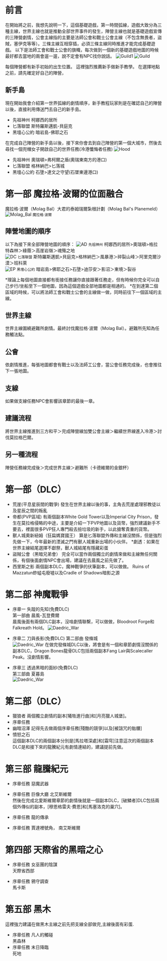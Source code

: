 # 前言
在開始將之前，我想先說明一下，這個基礎遊戲，第一時間弧線，遊戲大致分為三種主線，世界主線也就是推動全部世界事件的發生，陣營主線也就是基礎遊戲宣傳的三陣營劇情，公會主線指的主要是法師公會和戰士公會主線（不包含無畏者，盜賊，塞伊克等等）。三條主線互相穿插，必須三條主線同時推進才能完成基礎遊戲。
以下是法師工會和戰士公會的旗幟，每次做到一個新的基礎遊戲地圖的時候最好都去當地的兩會遛一遛，說不定會有NPC找你說話。
![Guild1](images/Guild_1.jpg)
![Guild](images/Guild.jpg)

每個陣營都有新手初始的出生位置。
這裡強烈推薦新手做新手教學。 在選擇地點之前，請先確定好自己的陣營，
## 新手島
現在開始我會介紹第一世界弧線的劇情順序，新手教程玩家則是在確認自己的陣營以後，直接利用傳送門去自己的新手島。
- 先祖神州 柯娜西的居所  
- 匕落聯盟 斯特羅斯邁凱-貝庭克  
- 黑壇心公約 暗岩島-佛耶之石 

在完成自己陣營的新手島以後，接下來你會去到自己陣營的第一個大城市，然後去尋找一個兜帽女子開啟自己的世界任務(冷港懺悔者任務)
![Hood](images/Hood.jpg)


- 先祖神州 奧瑞頓>弗柯爾之盾(奧瑞東南方的港口)  
- 匕落聯盟 格林納巴>匕落城  
- 黑壇心公約 石墬>達文之守望(石墜東邊港口) 

# 第一部 魔拉格·波爾的位面融合
魔拉格·波爾（Molag Bal）大君的泰姆瑞爾紮根計劃（Molag Bal's Planemeld）  
![Molag_Bal](images/Molag_Bal.jpg)
<small>魔拉格·波爾</small>

## 陣營地圖的順序
以下為接下來全部陣營地圖的順序：
![AD](images/AD.png)
<small>先祖神州</small>
 柯娜西的居所>奧瑞頓>格拉特森林＞綠蔭＞高崖岩嶺＞魂殤之地  
![DC](images/DC.png)
<small>匕落聯盟</small>
斯特羅斯邁凱>貝庭克>格林納巴＞風暴港＞碎裂山峰＞阿里克爾沙漠＞班科萊  
![EP](images/EP.png)
<small>黑壇心公約</small>
暗岩島>佛耶之石>石墬>迪莎安＞影沼＞東境＞裂谷  

*理論上每個地圖直接都有銜接任務讓你直接跟著任務走，但有時候你完全可以自己步行/坐船至下一個地圖，因為這個遊戲全部地圖都是相通的。
*在到達第二個區域的時候，可以將法師工會和戰士公會的主線做一做，同時前往下一個區域的主線。
## 世界主線
世界主線圍繞避難所劇情。最終討伐魔拉格·波爾（Molag Bal）。避難所先知為任務觸法點。
## 公會
依劇情推進，每張地圖都會有戰士以及法師工公會，當公會任務完成後，也會推往下一張地圖。
## 支線
如果做支線任務NPC會影響該章節的最後一章。
## 建議流程
將世界主線推進到三方和平＞完成陣營線加雙公會主線＞繼續世界線進入冷港＞討伐莫拉格巴爾。
## 另一種流程
陣營任務線完成後＞完成世界主線＞避難所（卡德維爾的金銀杯）  
# 第一部（DLC）
- 荒崖(平息星辰間的戰爭)
發生在世界主線以後的事，主角去荒崖處理邪教徒以及星辰之間的叛亂
- 帝都(PVP區域)
有兩個副本White Gold Tower以及Imperial City Prison，發生在莫拉格侵略的中途，主要是介紹一下PVP地圖以及貨幣，強烈建議新手不要去，裡面很多PVP狂人專門殺去撿垃圾的新手，以此搶奪貴重的貨幣。
- 獸人城奧新紐姆（狂扁媽寶國王）
算是匕落聯盟外傳和主線沒關係，但是強烈先做一下，今年最新的湮滅之門有獸人城重新出場的小伙伴。
*劇透：如果在世界主線結尾選擇不獻祭，獸人城結尾有隱藏彩蛋
- 盜賊公會（黑暗兄弟會）
完全可以當作兩個獨立的劇情來做和主線無任何關係，有個後面劇情NPC會出場，建議在去晨風之前先做了。
- 西里斯之影 
兩個副本DLC，魔神戰爭的伏筆副本，可以做做。 Ruins of Mazzatun蚱蜢屯廢墟以及Cradle of Shadows暗影之源
# 第二部 神魔戰爭

- 序章一 失蹤的先知(免費DLC)  
第一部曲 晨風-瓦登費爾  
晨風後面有兩個DLC副本，沒啥劇情聯繫，可以做做，Bloodroot Forge和Falkreath Hold。
![Daedric_War](images/Daedric_War_1.jpg)

- 序章二 刀與長影(免費DLC) 
第二部曲 發條城  
![Daedric_War](images/Daedric_War_2.jpg)
在做完發條城DLC以後，將會是有一個和章節劇情沒關係的副本DLC，Dragon Bones龍骨DLC包括兩個副本Fang Lair與Scalecaller Peak。沒劇情影響。

- 序章三 透過黑暗的面紗(免費DLC)  
第三部曲 夏暮島  
![Daedric_War](images/Daedric_War_3.jpg)
# 第二部（DLC）
- 獵狼者
兩個獨立劇情的副本[犧牲進行曲]和[月亮獵人城堡]。
- 序章任務  
- 幽暗沼澤 
記得先去做兩個序章任務[殘酷的競爭]以及[被詛咒的骷髏] 
- 憤怒之石  
這個副本DLC的兩個副本分別是[馬拉塔深處]和[霜穹]注意這次的兩個副本DLC是和接下來的龍騰紀元有劇情連結的，建議提前先做。
# 第三部 龍騰紀元
- 序章任務 惡魔武器  
- 序章任務 巨像大廳
北艾斯維爾  
然後在完成北愛斯維爾章節的劇情後就是一個副本DLC，[破鱗者]DLC包括兩個外傳似的副本，[穆恩格雷夫·費恩]和[馬塞洛克的巢穴]。

- 序章任務 龍的傳承   
- 序章任務 賈達裡號角， 
南艾斯維爾
# 第四部 天際省的黑暗之心
- 序章任務 女巫團的陰謀  
天際省西部  

- 序章任務 鴉守調查  
馬卡斯
# 第五部 黑木
這裡強力建議在做黑木主線之前先把支線全部做完,主線後面有彩蛋.

- 序章任務 凡人的觸碰    
黑森林  
- 序章任務 末日降臨    
死地


